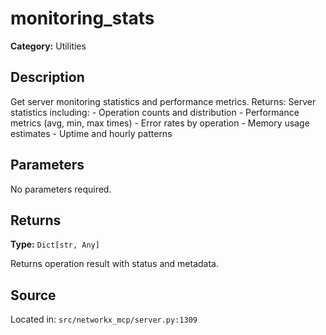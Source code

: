 # monitoring_stats

**Category:** Utilities

## Description

Get server monitoring statistics and performance metrics.  Returns: Server statistics including: - Operation counts and distribution - Performance metrics (avg, min, max times) - Error rates by operation - Memory usage estimates - Uptime and hourly patterns

## Parameters

No parameters required.

## Returns

**Type:** `Dict[str, Any]`

Returns operation result with status and metadata.

## Source

Located in: `src/networkx_mcp/server.py:1309`
